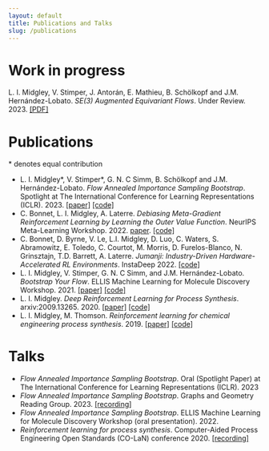 ```yaml
---
layout: default
title: Publications and Talks
slug: /publications
---
```


# Work in progress 

L. I. Midgley, V. Stimper, J. Antorán, E. Mathieu, B. Schölkopf and J.M. Hernández-Lobato. *SE(3) Augmented Equivariant Flows*. Under Review. 2023. [[PDF]](assets/papers/Augmented_Equivariant_Normalizing_Flow.pdf)

# Publications
\* denotes equal contribution
 - L. I. Midgley\*, V. Stimper\*, G. N. C Simm, B. Schölkopf and J.M. Hernández-Lobato. *Flow Annealed Importance Sampling Bootstrap*. Spotlight at The International Conference for Learning Representations (ICLR). 2023. [[paper]](https://arxiv.org/abs/2208.01893) [[code]](https://github.com/lollcat/fab-torch)
 - C. Bonnet, L. I. Midgley, A. Laterre. *Debiasing Meta-Gradient Reinforcement Learning by Learning the Outer Value Function*. NeurIPS Meta-Learning Workshop. 2022. [paper](https://arxiv.org/abs/2211.10550). [[code]](https://github.com/instadeepai/outer-value-function-meta-rl)
 - C. Bonnet, D. Byrne, V. Le, L.I. Midgley, D. Luo, C. Waters, S. Abramowitz, E. Toledo, C. Courtot, M. Morris, D. Furelos-Blanco, N. Grinsztajn, T.D. Barrett, A. Laterre. *Jumanji: Industry-Driven Hardware-Accelerated RL Environments*. InstaDeep 2022. [[code]](https://github.com/instadeepai/jumanji)
 - L. I. Midgley, V. Stimper, G. N. C Simm, and J.M. Hernández-Lobato. *Bootstrap Your Flow*. ELLIS Machine Learning for Molecule Discovery Workshop. 2021. [[paper]](https://arxiv.org/abs/2111.11510) [[code]](https://github.com/lollcat/FAB-2021)
 - L. I. Midgley. *Deep Reinforcement Learning for Process Synthesis*. arxiv:2009.13265. 2020. [[paper]](https://arxiv.org/abs/2009.13265) [[code]](https://github.com/lollcat/DistillationTrain-Gym)
 - L. I. Midgley, M. Thomson. *Reinforcement learning for chemical engineering process synthesis*. 2019. [[paper]](https://zenodo.org/record/3556549#.ZBXGN9LP1kg) [[code]](https://github.com/lollcat/RL-Process-Design)

# Talks
 - *Flow Annealed Importance Sampling Bootstrap*. Oral (Spotlight Paper) at The International Conference for Learning Representations (ICLR). 2023
 - *Flow Annealed Importance Sampling Bootstrap*. Graphs and Geometry Reading Group. 2023. [[recording]](https://www.youtube.com/watch?v=xQQXvOWu9nE&t=5001s&ab_channel=ValenceDiscovery)
 - *Flow Annealed Importance Sampling Bootstrap*. ELLIS Machine Learning for Molecule Discovery Workshop (oral presentation). 2022.
 - *Reinforcement learning for process synthesis*. Computer-Aided Process Engineering Open Standards (CO-LaN) conference 2020. [[recording]](https://www.colan.org/videos/distillation-gym/)
